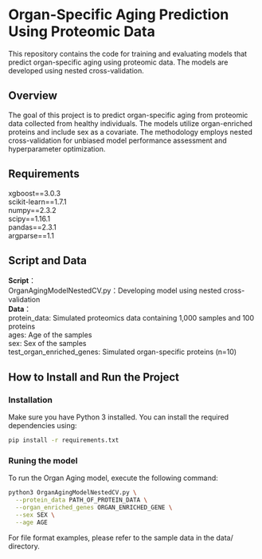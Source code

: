 # Organ-Specific Aging Prediction Using Proteomic Data
This repository contains the code for training and evaluating models that predict organ-specific aging using proteomic data. The models are developed using nested cross-validation.

## Overview
The goal of this project is to predict organ-specific aging from proteomic data collected from healthy individuals. The models utilize organ-enriched proteins and include sex as a covariate. The methodology employs nested cross-validation for unbiased model performance assessment and hyperparameter optimization.

## Requirements
xgboost==3.0.3<br>
scikit-learn==1.7.1<br>
numpy==2.3.2<br>
scipy==1.16.1<br>
pandas==2.3.1<br>
argparse==1.1

## Script and Data
**Script**：<br>
OrganAgingModelNestedCV.py：Developing model using nested cross-validation<br>
**Data**：<br>
protein_data: Simulated proteomics data containing 1,000 samples and 100 proteins<br>
ages: Age of the samples<br>
sex: Sex of the samples<br>
test_organ_enriched_genes: Simulated organ-specific proteins (n=10)<br>

## How to Install and Run the Project

### Installation
Make sure you have Python 3 installed. You can install the required dependencies using:
```bash
pip install -r requirements.txt
```

### Runing the model
To run the Organ Aging model, execute the following command:
```bash
python3 OrganAgingModelNestedCV.py \
  --protein_data PATH_OF_PROTEIN_DATA \
  --organ_enriched_genes ORGAN_ENRICHED_GENE \
  --sex SEX \
  --age AGE
```
For file format examples, please refer to the sample data in the data/ directory.
